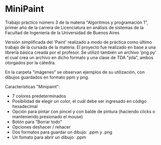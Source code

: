 # MiniPaint
Trabajo práctico número 3 de la materia "Algoritmos y programación 1", primer año de la carrera de Licenciatura en análisis de sistemas de la Facultad de Ingeniería de la Universidad de Buenos Aires

Versión simplificada del 'Paint' realizado a modo de práctica como último trabajo de la cursada de la materia. El proyecto fue realizado en base 
a una librería básica creada por el profesor. Se utilizó también un archivo 'png.py' el cual crea un archivo en dicho formato y una clase
de TDA "pila", ambos otorgados por la cátedra.

En la carpeta "imágenes" se observan ejemplos de su utilización, con dibujos guardados en formato ppm y png.

Características "Minipaint":
  - 7 colores predeterminados
  - Posibilidad de elegir un color, el cuál debe ser ingresado en código hexadecimal
  - Opción para pintar con pincel y con balde de pintura (haciendo clicks o manteniendo presionado el mouse)
  - Botón para "Borrar todo"
  - Opciones deshacer / rehacer
  - Dos formatos para guardar un dibujo: .ppm y .png
  - Un fomato para abrir un dibujo: .ppm
